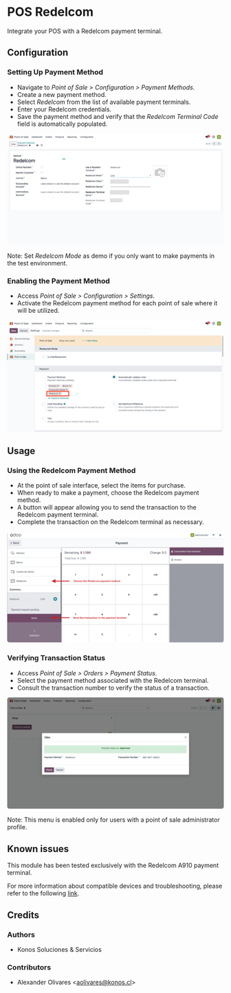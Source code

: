 # POS Redelcom

Integrate your POS with a Redelcom payment terminal.

## Configuration

### Setting Up Payment Method

- Navigate to *Point of Sale > Configuration > Payment Methods*.
- Create a new payment method.
- Select *Redelcom* from the list of available payment terminals.
- Enter your Redelcom credentials.
- Save the payment method and verify that the *Redelcom Terminal Code* field is automatically populated.

![image_01.png](static/description/image_01.png)

Note: Set *Redelcom Mode* as demo if you only want to make payments in the test environment.

### Enabling the Payment Method

- Access *Point of Sale > Configuration > Settings*.
- Activate the Redelcom payment method for each point of sale where it will be utilized.

![image_02.png](static/description/image_02.png)

## Usage

### Using the Redelcom Payment Method

- At the point of sale interface, select the items for purchase.
- When ready to make a payment, choose the Redelcom payment method.
- A button will appear allowing you to send the transaction to the Redelcom payment terminal.
- Complete the transaction on the Redelcom terminal as necessary.

![image_03.png](static/description/image_03.png)

### Verifying Transaction Status

- Access *Point of Sale > Orders > Payment Status*.
- Select the payment method associated with the Redelcom terminal.
- Consult the transaction number to verify the status of a transaction.

![image_04.png](static/description/image_04.png)

Note: This menu is enabled only for users with a point of sale administrator profile.

## Known issues

This module has been tested exclusively with the Redelcom A910 payment terminal.

For more information about compatible devices and troubleshooting, please refer to the following [link](https://www.mercadopago.cl/herramientas-para-vender/lectores-point/point-smart?device=101&code=POINT_POM).

## Credits

### Authors

- Konos Soluciones & Servicios

### Contributors

- Alexander Olivares <<aolivares@konos.cl>>
